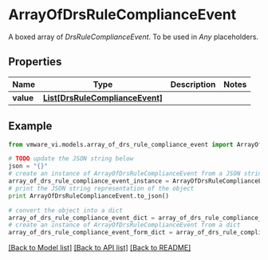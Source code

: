 # ArrayOfDrsRuleComplianceEvent

A boxed array of *DrsRuleComplianceEvent*. To be used in *Any* placeholders. 

## Properties
Name | Type | Description | Notes
------------ | ------------- | ------------- | -------------
**value** | [**List[DrsRuleComplianceEvent]**](DrsRuleComplianceEvent.md) |  | 

## Example

```python
from vmware_vi.models.array_of_drs_rule_compliance_event import ArrayOfDrsRuleComplianceEvent

# TODO update the JSON string below
json = "{}"
# create an instance of ArrayOfDrsRuleComplianceEvent from a JSON string
array_of_drs_rule_compliance_event_instance = ArrayOfDrsRuleComplianceEvent.from_json(json)
# print the JSON string representation of the object
print ArrayOfDrsRuleComplianceEvent.to_json()

# convert the object into a dict
array_of_drs_rule_compliance_event_dict = array_of_drs_rule_compliance_event_instance.to_dict()
# create an instance of ArrayOfDrsRuleComplianceEvent from a dict
array_of_drs_rule_compliance_event_form_dict = array_of_drs_rule_compliance_event.from_dict(array_of_drs_rule_compliance_event_dict)
```
[[Back to Model list]](../README.md#documentation-for-models) [[Back to API list]](../README.md#documentation-for-api-endpoints) [[Back to README]](../README.md)


